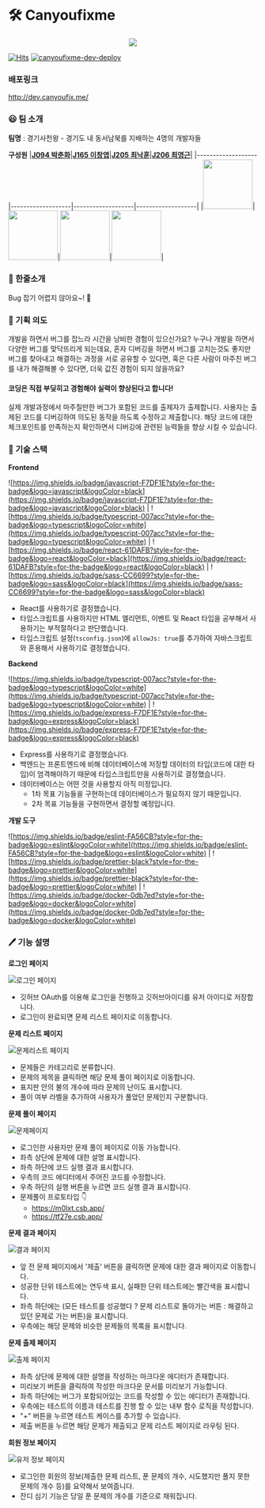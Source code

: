# 🛠 Canyoufixme

<div align="center">
  <img src="https://user-images.githubusercontent.com/9497404/139361908-b3958e61-840c-43f9-ac98-a503283d5b1d.png" />
</div>

[![Hits](https://hits.seeyoufarm.com/api/count/incr/badge.svg?url=https://github.com/boostcampwm-2021/web04-canyoufixme/hit-counter&count_bg=%239D17CB&title_bg=%23555555&icon=javascript.svg&icon_color=%23E7E7E7&title=hits&edge_flat=false)](https://hits.seeyoufarm.com)
[![canyoufixme-dev-deploy](https://github.com/boostcampwm-2021/web04-canyoufixme/actions/workflows/dev-deploy.yml/badge.svg)](https://github.com/boostcampwm-2021/web04-canyoufixme/actions/workflows/dev-deploy.yml)

### 배포링크

http://dev.canyoufix.me/

### 😃 팀 소개
**팀명** : 경기사천왕 - 경기도 내 동서남북를 지배하는 4명의 개발자들

**구성원**
|**[J094 박춘화](https://github.com/winters0727)**|**[J165 이창엽](https://github.com/dlckdduq1107)**|**[J205 최낙훈](https://github.com/longnh214)**|**[J206 최영근](https://github.com/xvezda)**|
|-------------------|-------------------|-------------------|-------------------|
|<img width=100 height=100 src="https://github.com/winters0727.png" />|<img width=100 height=100 src="https://github.com/dlckdduq1107.png" />|<img width=100 height=100 src="https://github.com/longnh214.png" />|<img width=100 height=100 src="https://github.com/xvezda.png" />|

### :pencil: 한줄소개
 Bug 잡기 어렵지 않아요~! :bug:

### :book: 기획 의도
개발을 하면서 버그를 잡느라 시간을 낭비한 경험이 있으신가요?
누구나 개발을 하면서 다양한 버그를 맞닥뜨리게 되는데요, 혼자 디버깅을 하면서 버그를 고치는것도 좋지만 버그를 찾아내고 해결하는 과정을 서로 공유할 수 있다면, 혹은 다른 사람이 마주친 버그를 내가 해결해볼 수 있다면, 더욱 값진 경험이 되지 않을까요?



#### 코딩은 직접 부딪히고 경험해야 실력이 향상된다고 합니다!

실제 개발과정에서 마주칠만한 버그가 포함된 코드를 출제자가 출제합니다. 사용자는 출제된 코드를 디버깅하여 의도된 동작을 하도록 수정하고 제출합니다. 
해당 코드에 대한 체크포인트를 만족하는지 확인하면서 디버깅에 관련된 능력들을 향상 시킬 수 있습니다.

### :rocket: 기술 스택

**Frontend**

![https://img.shields.io/badge/javascript-F7DF1E?style=for-the-badge&logo=javascript&logoColor=black](https://img.shields.io/badge/javascript-F7DF1E?style=for-the-badge&logo=javascript&logoColor=black) | ![https://img.shields.io/badge/typescript-007acc?style=for-the-badge&logo=typescript&logoColor=white](https://img.shields.io/badge/typescript-007acc?style=for-the-badge&logo=typescript&logoColor=white) | ![https://img.shields.io/badge/react-61DAFB?style=for-the-badge&logo=react&logoColor=black](https://img.shields.io/badge/react-61DAFB?style=for-the-badge&logo=react&logoColor=black) | ![https://img.shields.io/badge/sass-CC6699?style=for-the-badge&logo=sass&logoColor=black](https://img.shields.io/badge/sass-CC6699?style=for-the-badge&logo=sass&logoColor=black)

- React를 사용하기로 결정했습니다.
- 타입스크립트를 사용하지만 HTML 엘리먼트, 이벤트 및 React 타입을 공부해서 사용하기는 부적절하다고 판단했습니다.
- 타입스크립트 설정(`tsconfig.json`)에 `allowJs: true`를 추가하여 자바스크립트와 혼용해서 사용하기로 결정했습니다.

**Backend**

![https://img.shields.io/badge/typescript-007acc?style=for-the-badge&logo=typescript&logoColor=white](https://img.shields.io/badge/typescript-007acc?style=for-the-badge&logo=typescript&logoColor=white) | ![https://img.shields.io/badge/express-F7DF1E?style=for-the-badge&logo=express&logoColor=black](https://img.shields.io/badge/express-F7DF1E?style=for-the-badge&logo=express&logoColor=black)

- Express를 사용하기로 결정했습니다.
- 백엔드는 프론트엔드에 비해 데이터베이스에 저장할 데이터의 타입(코드에 대한 타입)이 엄격해야하기 때문에 타입스크립트만을 사용하기로 결정했습니다.
- 데이터베이스는 어떤 것을 사용할지 아직 미정입니다.
    - 1차 목표 기능들을 구현하는데 데이터베이스가 필요하지 않기 때문입니다.
    - 2차 목표 기능들을 구현하면서 결정할 예정입니다.

**개발 도구**

![https://img.shields.io/badge/eslint-FA56CB?style=for-the-badge&logo=eslint&logoColor=white](https://img.shields.io/badge/eslint-FA56CB?style=for-the-badge&logo=eslint&logoColor=white) | ![https://img.shields.io/badge/prettier-black?style=for-the-badge&logo=prettier&logoColor=white](https://img.shields.io/badge/prettier-black?style=for-the-badge&logo=prettier&logoColor=white) | ![https://img.shields.io/badge/docker-0db7ed?style=for-the-badge&logo=docker&logoColor=white](https://img.shields.io/badge/docker-0db7ed?style=for-the-badge&logo=docker&logoColor=white)

### 🖊️ 기능 설명

**로그인 페이지**

![로그인 페이지](https://user-images.githubusercontent.com/56329233/139234188-f4d218b3-f8c4-4f6e-bfdf-67edd62a2762.png)

- 깃허브 OAuth를 이용해 로그인을 진행하고 깃허브아이디를 유저 아이디로 저장합니다.
- 로그인이 완료되면 문제 리스트 페이지로 이동합니다.

**문제 리스트 페이지**

![문제리스트 페이지](https://user-images.githubusercontent.com/56329233/139234205-cfe6fa4f-7932-41bd-82a4-d58f70e2c3f4.png)

- 문제들은 카테고리로 분류합니다.
- 문제의 제목을 클릭하면 해당 문제 풀이 페이지로 이동합니다.
- 표지판 안의 불의 개수에 따라 문제의 난이도 표시합니다.
- 풀이 여부 라벨을 추가하여 사용자가 풀었던 문제인지 구분합니다.

**문제 풀이 페이지**

![문제페이지](https://user-images.githubusercontent.com/56329233/139234230-42d0ab2c-1fdc-42ed-93c2-4ed66db3c5a8.png)

- 로그인한 사용자만 문제 풀이 페이지로 이동 가능합니다.
- 좌측 상단에 문제에 대한 설명 표시합니다.
- 좌측 하단에 코드 실행 결과 표시합니다.
- 우측의 코드 에디터에서 주어진 코드를 수정합니다.
- 우측 하단의 실행 버튼을 누르면 코드 실행 결과 표시합니다.
- 문제풀이 프로토타입 :point_down:
    - https://m0lxt.csb.app/
    - https://tf27e.csb.app/

**문제 결과 페이지**

![결과 페이지](https://user-images.githubusercontent.com/56329233/139234257-76d95252-1f3d-4201-8fe7-caa9bb8df63a.png)

- 앞 전 문제 페이지에서 '제출' 버튼을 클릭하면 문제에 대한 결과 페이지로 이동합니다.
- 성공한 단위 테스트에는 연두색 표시, 실패한 단위 테스트에는 빨간색을 표시합니다.
- 좌측 하단에는 (모든 테스트를 성공했다 ? 문제 리스트로 돌아가는 버튼 : 해결하고 있던 문제로 가는 버튼)을 표시합니다.
- 우측에는 해당 문제와 비슷한 문제들의 목록을 표시합니다.

**문제 출제 페이지**

![출제 페이지](https://user-images.githubusercontent.com/56329233/139234289-0c5fdf79-6499-4bc1-95f9-f8f4f600ef18.png)

- 좌측 상단에 문제에 대한 설명을 작성하는 마크다운 에디터가 존재합니다.
- 미리보기 버튼을 클릭하여 작성한 마크다운 문서를 미리보기 가능합니다.
- 좌측 하단에는 버그가 포함되어있는 코드를 작성할 수 있는 에디터가 존재합니다.
- 우측에는 테스트의 이름과 테스트를 진행 할 수 있는 내부 함수 로직을 작성합니다.
- "+" 버튼을 누르면 테스트 케이스를 추가할 수 있습니다.
- 제출 버튼을 누르면 해당 문제가 제출되고 문제 리스트 페이지로 라우팅 된다.

**회원 정보 페이지**

![유저 정보 페이지](https://user-images.githubusercontent.com/56329233/139234331-972dc68b-cae1-4892-9e4c-f2b06e2e16eb.png)

- 로그인한 회원의 정보(제출한 문제 리스트, 푼 문제의 개수, 시도했지만 풀지 못한 문제의 개수 등)를 요약해서 보여줍니다.
- 잔디 심기 기능은 당일 푼 문제의 개수를 기준으로 채워집니다.
